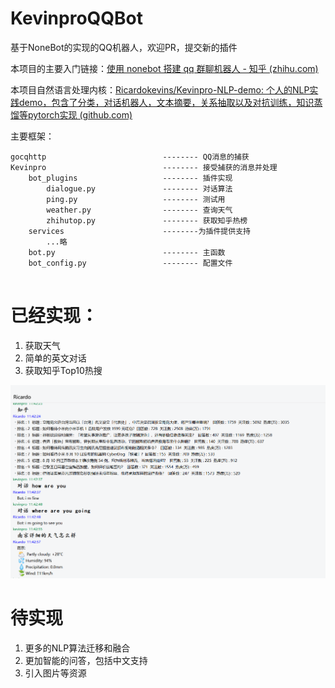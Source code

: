 # KevinproQQBot

基于NoneBot的实现的QQ机器人，欢迎PR，提交新的插件



本项目的主要入门链接：[使用 nonebot 搭建 qq 群聊机器人 - 知乎 (zhihu.com)](https://zhuanlan.zhihu.com/p/340849952)

本项目自然语言处理内核：[Ricardokevins/Kevinpro-NLP-demo: 个人的NLP实践demo，包含了分类，对话机器人，文本摘要，关系抽取以及对抗训练，知识蒸馏等pytorch实现 (github.com)](https://github.com/Ricardokevins/Kevinpro-NLP-demo)



主要框架：

```
gocqhttp                          -------- QQ消息的捕获
Kevinpro                          -------- 接受捕获的消息并处理
	bot_plugins                   -------- 插件实现
		dialogue.py               -------- 对话算法
		ping.py                   -------- 测试用
		weather.py                -------- 查询天气
		zhihutop.py               -------- 获取知乎热榜
	services                      --------为插件提供支持
		...略
	bot.py                        -------- 主函数
	bot_config.py                 -------- 配置文件
	
```



# 已经实现：

1. 获取天气
2. 简单的英文对话
3. 获取知乎Top10热搜

![image-20210811134933323](README.assets/image-20210811134933323.png)



# 待实现

1. 更多的NLP算法迁移和融合
2. 更加智能的问答，包括中文支持
3. 引入图片等资源